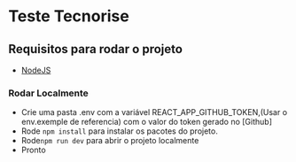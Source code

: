 # Teste Tecnorise

## Requisitos para rodar o projeto

- [NodeJS](https://nodejs.org/en)

### Rodar Localmente

- Crie uma pasta .env com a variável REACT_APP_GITHUB_TOKEN,(Usar o env.exemple de referencia) com o valor do token gerado no [Github]
- Rode `npm install` para instalar os pacotes do projeto.
- Rode`npm run dev` para abrir o projeto localmente
- Pronto
